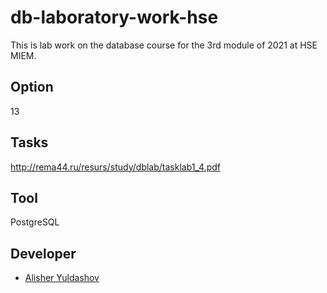 # db-laboratory-work-hse
This is lab work on the database course for the 3rd module of 2021 at HSE MIEM. 
## Option
13
## Tasks
http://rema44.ru/resurs/study/dblab/tasklab1_4.pdf
## Tool
PostgreSQL
## Developer
- [Alisher Yuldashov](https://github.com/fuckinrobotics)
